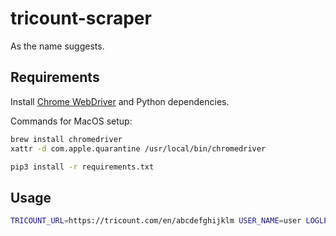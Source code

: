 # tricount-scraper
As the name suggests.

## Requirements
Install [Chrome WebDriver](https://chromedriver.chromium.org/getting-started) and Python dependencies.

Commands for MacOS setup:
```sh
brew install chromedriver
xattr -d com.apple.quarantine /usr/local/bin/chromedriver

pip3 install -r requirements.txt
```

## Usage
```sh
TRICOUNT_URL=https://tricount.com/en/abcdefghijklm USER_NAME=user LOGLEVEL=20 ./main.py
```
